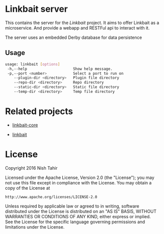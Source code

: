 # Linkbait server

This contains the server for the *Linkbait* project. It aims to offer Linkbait as a microservice. And provide a webapp and RESTFul api to interact with it.

The server uses an embedded Derby database for data persistence


## Usage

```sh
usage: linkbait [options]
 -h,--help                     Show help message.
 -p,--port <number>            Select a port to run on
    --plugin-dir <directory>   Plugin file directory
    --repo-dir <directory>     Repo directory
    --static-dir <directory>   Static file directory
    --temp-dir <directory>     Temp file directory
```

# Related projects

* [linkbait-core](https://gitlab.com/nishtahir/linkbait-core)

* [linkbait](https://gitlab.com/nishtahir/linkbait)

# License

Copyright 2016 Nish Tahir

Licensed under the Apache License, Version 2.0 (the "License");
you may not use this file except in compliance with the License.
You may obtain a copy of the License at

    http://www.apache.org/licenses/LICENSE-2.0

Unless required by applicable law or agreed to in writing, software
distributed under the License is distributed on an "AS IS" BASIS,
WITHOUT WARRANTIES OR CONDITIONS OF ANY KIND, either express or implied.
See the License for the specific language governing permissions and
limitations under the License.